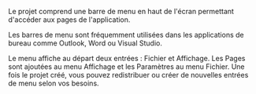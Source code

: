 ﻿Le projet comprend une barre de menu en haut de l'écran permettant d'accéder aux pages de l'application.

Les barres de menu sont fréquemment utilisées dans les applications de bureau comme Outlook, Word ou Visual Studio.

Le menu affiche au départ deux entrées : Fichier et Affichage. Les Pages sont ajoutées au menu Affichage et les Paramètres au menu Fichier. Une fois le projet créé, vous pouvez redistribuer ou créer de nouvelles entrées de menu selon vos besoins.